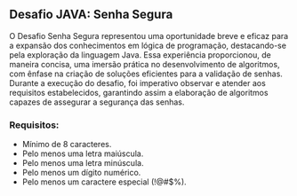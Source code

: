 <h2>Desafio JAVA: Senha Segura</h2>

<p>O Desafio Senha Segura representou uma oportunidade breve e eficaz para a expansão dos conhecimentos em lógica de programação, destacando-se pela exploração da linguagem Java. Essa experiência proporcionou, de maneira concisa, uma imersão prática no desenvolvimento de algoritmos, com ênfase na criação de soluções eficientes para a validação de senhas. Durante a execução do desafio, foi imperativo observar e atender aos requisitos estabelecidos, garantindo assim a elaboração de algoritmos capazes de assegurar a segurança das senhas.</p>

<h3>Requisitos: </h3>

- Mínimo de 8 caracteres.
- Pelo menos uma letra maiúscula.
- Pelo menos uma letra minúscula.
- Pelo menos um dígito numérico.
- Pelo menos um caractere especial (!@#$%).


